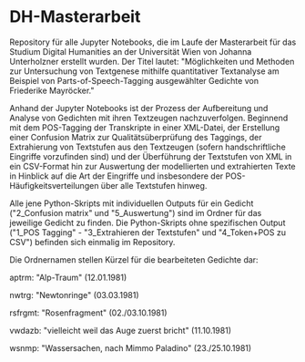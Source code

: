 # DH-Masterarbeit
Repository für alle Jupyter Notebooks, die im Laufe der Masterarbeit für das Studium Digital Humanities an der Universität Wien von Johanna Unterholzner erstellt wurden.
Der Titel lautet: "Möglichkeiten und Methoden zur Untersuchung von Textgenese mithilfe quantitativer Textanalyse am Beispiel von Parts-of-Speech-Tagging ausgewählter Gedichte von Friederike Mayröcker."

Anhand der Jupyter Notebooks ist der Prozess der Aufbereitung und Analyse von Gedichten mit ihren Textzeugen nachzuverfolgen. Beginnend mit dem POS-Tagging der Transkripte in einer XML-Datei, der Erstellung einer Confusion Matrix zur Qualitätsüberprüfung des Taggings, der Extrahierung von Textstufen aus den Textzeugen (sofern handschriftliche Eingriffe vorzufinden sind) und der Überführung der Textstufen von XML in ein CSV-Format hin zur Auswertung der modellierten und extrahierten Texte in Hinblick auf die Art der Eingriffe und insbesondere der POS-Häufigkeitsverteilungen über alle Textstufen hinweg. 

Alle jene Python-Skripts mit individuellen Outputs für ein Gedicht ("2_Confusion matrix" und "5_Auswertung") sind im Ordner für das jeweilige Gedicht zu finden. Die Python-Skripts ohne spezifischen Output ("1_POS Tagging" - "3_Extrahieren der Textstufen" und "4_Token+POS zu CSV") befinden sich einmalig im Repository. 

Die Ordnernamen stellen Kürzel für die bearbeiteten Gedichte dar: 

aptrm: "Alp-Traum" (12.01.1981)

nwtrg: "Newtonringe" (03.03.1981)

rsfrgmt: "Rosenfragment" (02./03.10.1981)

vwdazb: "vielleicht weil das Auge zuerst bricht" (11.10.1981)

wsnmp: "Wassersachen, nach Mimmo Paladino" (23./25.10.1981)

